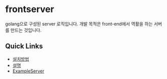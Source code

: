 # frontserver
golang으로 구성된 server 로직입니다. 
개발 목적은 front-end에서 역활을 하는 서버를 만드는 것입니다. 

## Quick Links
* [설치방법](https://github.com/woong20123/frontserver/wiki/FrontServer_Set_Project)
* [설명](https://github.com/woong20123/frontserver/wiki/FrontServer_doc) 
* [ExampleServer](https://github.com/woong20123/frontserver/wiki/FrontServer_ExampleServer)


